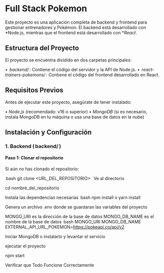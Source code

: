 # Full Stack Pokemon

Este proyecto es una aplicación completa de backend y frontend para gestionar entrenadores y Pokémon. El backend está desarrollado con *Node.js, mientras que el frontend está desarrollado con **React*.

## Estructura del Proyecto

El proyecto se encuentra dividido en dos carpetas principales:

•⁠  ⁠*⁠ backend/ ⁠*: Contiene el código del servidor y la API de Node.js.
•⁠  ⁠*⁠ react-trainers-pokemons/ ⁠*: Contiene el código del frontend desarrollado en React.

## Requisitos Previos

Antes de ejecutar este proyecto, asegúrate de tener instalado:

•⁠  ⁠*Node.js* (recomendado: v16 o superior)
•⁠  ⁠*MongoDB* (si es necesario, instala MongoDB en tu máquina o usa una base de datos en la nube)

## Instalación y Configuración

### 1. Backend (⁠ backend/ ⁠)

#### Paso 1: Clonar el repositorio

Si aún no has clonado el repositorio:

⁠ bash
git clone <URL_DEL_REPOSITORIO>
 ⁠
Ve al directorio 

cd nombre_del_repositorio

Instala las dependencias necesarias
⁠ bash
npm install
o
yarn install
 ⁠

Genera un archivo .env donde se guardaran las variables del proyecto

MONGO_URI es la dirección de la base de datos
MONGO_DB_NAME es el nombre de la base de datos
⁠ bash
MONGO_URI
MONGO_DB_NAME
EXTERNAL_API_URL_POKEMON=https://pokeapi.co/api/v2
 ⁠

Iniciar MongoDB o instalarlo y levantar el servicio

ejecutar el proyecto

npm start


Verificar que Todo Funcione Correctamente
